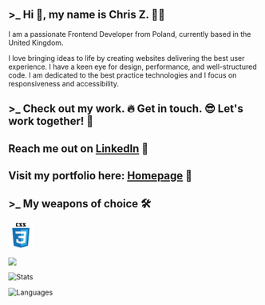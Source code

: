 ## >_ Hi 👋, my name is Chris Z. 👨‍💻

I am a passionate Frontend Developer from Poland, currently based in the United Kingdom.

I love bringing ideas to life by creating websites delivering the best user experience. I have a keen eye for design, performance, and well-structured code. I am dedicated to the best practice technologies and I focus on responsiveness and accessibility.

## >_ Check out my work. 🔥 Get in touch. 😎 Let's work together!  🤝

## **Reach me out on [LinkedIn][1] 🔗**
## **Visit my portfolio here: [Homepage][2] 🔗**

[1]: https://www.linkedin.com/in/chrisZ85/
[2]: hhttps://chris-z.netlify.app/

## >_ My weapons of choice 🛠

<p align="left"> 


 <a href="https://www.w3schools.com/css/" target="_blank"> <img src="https://raw.githubusercontent.com/devicons/devicon/master/icons/css3/css3-original-wordmark.svg" alt="css3" width="50" height="50"/> </a> 

<img align='center' src="https://media.giphy.com/media/qgQUggAC3Pfv687qPC/giphy.gif" width="400">

 
![Stats](https://github-readme-stats.vercel.app/api?username=Chris-Z-85&count_private=true&show_icons=true&theme=dark)
 
![Languages](https://github-readme-stats.vercel.app/api/top-langs/?username=Chris-Z-85&theme=dark&layout=compact)
